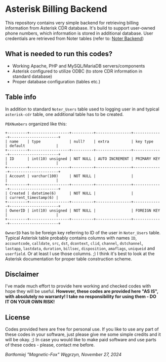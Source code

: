 # Asterisk Billing Backend

This repository contains very simple backend for retrieving billing information from Asterisk CDR database.
It's build to support user-owned phone numbers, which information is stored in additional database.
User credentials are retrieved from Noter tables (refer to: [Noter Backend](https://github.com/Magnetic-Fox/Noter-Backend))

## What is needed to run this codes?

* Working Apache, PHP and MySQL/MariaDB servers/components
* Asterisk configured to utilize ODBC (to store CDR information in standard database)
* Proper database configuration (tables etc.)

## Table info

In addition to standard `Noter_Users` table used to logging user in and typical `asterisk-cdr` table, one additional table has to be created.

`PBXNumbers` organized like this:
```
+---------+------------------+----------+----------------+-------------+----------------------+
| name    | type             | null?    | extra          | key type    | default              |
+---------+------------------+----------+----------------+-------------+----------------------+
| ID      | int(10) unsigned | NOT NULL | AUTO INCREMENT | PRIMARY KEY |                      |
+---------+------------------+----------+----------------+-------------+----------------------+
| Account | varchar(100)     | NOT NULL |                |             |                      |
+---------+------------------+----------+----------------+-------------+----------------------+
| Created | datetime(6)      | NOT NULL |                |             | current_timestamp(6) |
+---------+------------------+----------+----------------+-------------+----------------------+
| OwnerID | int(10) unsigned | NOT NULL |                | FOREIGN KEY |                      |
+---------+------------------+----------+----------------+-------------+----------------------+
```

`OwnerID` has to be foreign key referring to ID of the user in `Noter_Users` table.
Typical Asterisk table probably contains columns with names `ID`, `accountcode`, `calldate`, `src`, `dst`, `dcontext`, `clid`, `channel`, `dstchannel`, `lastapp`, `lastdata`, `duration`, `billsec`, `disposition`, `amaflags`, `uniqueid` and `userfield`. Or at least I use those columns. ;) I think it's best to look at the Asterisk documentation for proper table construction scheme.

## Disclaimer

I've made much effort to provide here working and checked codes with hope they will be useful.
**However, these codes are provided here "AS IS", with absolutely no warranty! I take no responsibility for using them - DO IT ON YOUR OWN RISK!**

## License

Codes provided here are free for personal use.
If you like to use any part of these codes in your software, just please give me some simple credits and it will be okay. ;)
In case you would like to make paid software and use parts of these codes - please, contact me before.

*Bartłomiej "Magnetic-Fox" Węgrzyn,*
*November 27, 2024*
